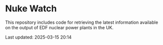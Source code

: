 # Nuke Watch

This repository includes code for retrieving the latest information available on the output of EDF nuclear power plants in the UK.

Last updated: 2025-03-15 20:14